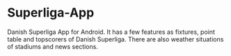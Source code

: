 # Superliga-App
Danish Superliga App for Android. It has a few features as fixtures, point table and topscorers of Danish Superliga. There are also weather situations of stadiums and news sections.
